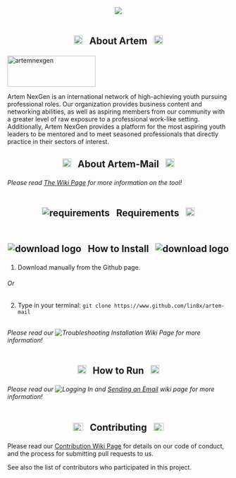 <img src="https://github.com/Lin8x/artem-mail/blob/master/images/topbargithub.gif" width="100%" height="5">

<p align="center">
<img src="https://github.com/Lin8x/artem-mail/blob/master/artem-mail/artemlogo.gif">
</p>

<img src="https://github.com/Lin8x/artem-mail/blob/master/images/topbargithub.gif" width="100%" height="5">

## <p align="center"> <img src="https://raw.githubusercontent.com/Lin8x/artem-mail/master/images/artemalogo.png" alt="artem" width="20" height="20"> &nbsp; About Artem &nbsp; <img src="https://raw.githubusercontent.com/Lin8x/artem-mail/master/images/artemalogo.png" alt="artem" width="20" height="20"> </p>

<img src="https://raw.githubusercontent.com/Lin8x/artem-mail/master/images/artemnexgenlogo.png" alt="artemnexgen" width="200" height="70">

Artem NexGen is an international network of high-achieving youth pursuing professional roles. Our organization provides business content and networking abilities, as well as aspiring members from our community with a greater level of raw exposure to a professional work-like setting. Additionally, Artem NexGen provides a platform for the most aspiring youth leaders to be mentored and to meet seasoned professionals that directly practice in their sectors of interest. <br>

## <p align="center"> <img src="https://raw.githubusercontent.com/Lin8x/artem-mail/master/images/artemmaillogo.png" alt="artemmail" width="20" height="20"> &nbsp; About Artem-Mail &nbsp; <img src="https://raw.githubusercontent.com/Lin8x/artem-mail/master/images/artemmaillogo.png" alt="artemmail" width="20" height="20"> </p>

*Please read [The Wiki Page](https://github.com/Lin8x/artem-mail/wiki) for more information on the tool!*

<img src="https://github.com/Lin8x/artem-mail/blob/master/images/topbargithub.gif" width="100%" height="5">

## <p align="center"> <img src="https://raw.githubusercontent.com/Lin8x/artem-mail/master/images/requirementslogo.png" alt="requirements"> &nbsp; Requirements &nbsp; <img src="https://raw.githubusercontent.com/Lin8x/artem-mail/master/images/requirementslogo.png" alt="requirements" width="20" height="20"> </p>

<img src="https://github.com/Lin8x/artem-mail/blob/master/images/topbargithub.gif" width="100%" height="5">

## <p align="center"> ![download logo](https://raw.githubusercontent.com/Lin8x/artem-mail/master/images/howtoinstallimage.png) &nbsp; How to Install &nbsp; ![download logo](https://raw.githubusercontent.com/Lin8x/artem-mail/master/images/howtoinstallimage.png) </p>

1. Download manually from the Github page.
###### Or
2. Type in your terminal:
`git clone https://www.github.com/lin8x/artem-mail`

<br> *Please read our ![Troubleshooting Installation Wiki Page](https://github.com/Lin8x/artem-mail/wiki/Troubleshooting-Installation) for more information!*

<img src="https://github.com/Lin8x/artem-mail/blob/master/images/topbargithub.gif" width="100%" height="5">

## <p align="center"> <img src="https://raw.githubusercontent.com/Lin8x/artem-mail/master/images/howtorunimage.png" alt="running logo" width="20" height="20"> &nbsp; How to Run &nbsp; <img src="https://raw.githubusercontent.com/Lin8x/artem-mail/master/images/howtorunimage.png" alt="running logo" width="20" height="20"> </p>

*Please read our ![Logging In](https://github.com/Lin8x/artem-mail/wiki/Logging-In) and [Sending an Email](https://github.com/Lin8x/artem-mail/wiki/Sending-an-Email) wiki page for more information!*

<img src="https://github.com/Lin8x/artem-mail/blob/master/images/topbargithub.gif" width="100%" height="5">

## <p align="center"> <p align="center"> <img src="http://cdn.onlinewebfonts.com/svg/img_452175.png" alt="contribution" width="23" height="18"> &nbsp; Contributing &nbsp; <img src="http://cdn.onlinewebfonts.com/svg/img_452175.png" alt="contribution" width="23" height="18"> </p>

Please read our [Contribution Wiki Page](https://github.com/Lin8x/artem-mail/wiki/Contribution) for details on our code of conduct, and the process for submitting pull requests to us.

See also the list of contributors who participated in this project.

<img src="https://github.com/Lin8x/artem-mail/blob/master/images/topbargithub.gif" width="100%" height="5">
